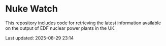# Nuke Watch

This repository includes code for retrieving the latest information available on the output of EDF nuclear power plants in the UK.

Last updated: 2025-08-29 23:14